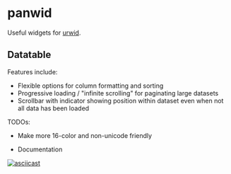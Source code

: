 panwid
======

Useful widgets for [urwid](https://urwid.org/).


## Datatable ##

Features include:
* Flexible options for column formatting and sorting
* Progressive loading / "infinite scrolling" for paginating large datasets
* Scrollbar with indicator showing position within dataset even when not all data has been loaded

TODOs:
* Make more 16-color and non-unicode friendly
* Documentation



  [1]: https://github.com/grantjenks/sorted_containers

[![asciicast](https://asciinema.org/a/iRbvnuv7DERhZrdKKBfpGtXqw.png)](https://asciinema.org/a/iRbvnuv7DERhZrdKKBfpGtXqw?t=9&autoplay=1)


